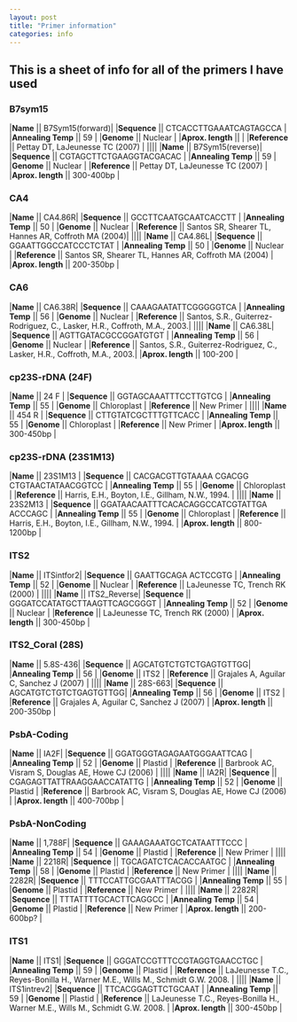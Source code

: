```yaml
---
layout: post
title: "Primer information"
categories: info
---
```


## This is a sheet of info for all of the primers I have used 


### B7sym15

|**Name** || B7Sym15(forward)|
|**Sequence** || CTCACCTTGAAATCAGTAGCCA |
|**Annealing Temp** || 59 |
|**Genome** || Nuclear |
|**Aprox. length** ||     |
|**Reference** || Pettay DT, LaJeunesse TC (2007) |
||||
|**Name** || B7Sym15(reverse)|
|**Sequence** || CGTAGCTTCTGAAGGTACGACAC |
|**Annealing Temp** || 59 |
|**Genome** || Nuclear |
|**Reference** || Pettay DT, LaJeunesse TC (2007) |
|**Aprox. length** || 300-400bp |

### CA4

|**Name** || CA4.86R|
|**Sequence** || GCCTTCAATGCAATCACCTT |
|**Annealing Temp** || 50 |
|**Genome** || Nuclear |
|**Reference** || Santos SR, Shearer TL, Hannes AR, Coffroth MA (2004)|
||||
|**Name** || CA4.86L|
|**Sequence** || GGAATTGGCCATCCCTCTAT |
|**Annealing Temp** || 50 |
|**Genome** || Nuclear |
|**Reference** || Santos SR, Shearer TL, Hannes AR, Coffroth MA (2004) |
|**Aprox. length** || 200-350bp |

### CA6

|**Name** || CA6.38R|
|**Sequence** || CAAAGAATATTCGGGGGTCA |
|**Annealing Temp** || 56 |
|**Genome** || Nuclear |
|**Reference** || Santos, S.R., Guiterrez-Rodriguez, C., Lasker, H.R., Coffroth, M.A., 2003.|
||||
|**Name** || CA6.38L|
|**Sequence** || AGTTGATACGCCGGATGTGT |
|**Annealing Temp** || 56 |
|**Genome** || Nuclear |
|**Reference** || Santos, S.R., Guiterrez-Rodriguez, C., Lasker, H.R., Coffroth, M.A., 2003.|
|**Aprox. length** || 100-200 |


### cp23S-rDNA (24F)

|**Name** || 24 F |
|**Sequence** || GGTAGCAAATTTCCTTGTCG |
|**Annealing Temp** || 55 |
|**Genome** || Chloroplast |
|**Reference** || New Primer |
||||
|**Name** || 454 R |
|**Sequence** || CTTGTATCGCTTTGTTCACC |
|**Annealing Temp** || 55 |
|**Genome** || Chloroplast |
|**Reference** || New Primer |
|**Aprox. length** || 300-450bp |

### cp23S-rDNA (23S1M13)

|**Name** || 23S1M13 |
|**Sequence** || CACGACGTTGTAAAA CGACGG CTGTAACTATAACGGTCC |
|**Annealing Temp** || 55 |
|**Genome** || Chloroplast |
|**Reference** || Harris, E.H., Boyton, I.E., Gillham, N.W., 1994. |
||||
|**Name** || 23S2M13 |
|**Sequence** || GGATAACAATTTCACACAGGCCATCGTATTGA ACCCAGC |
|**Annealing Temp** || 55 |
|**Genome** || Chloroplast |
|**Reference** || Harris, E.H., Boyton, I.E., Gillham, N.W., 1994. |
|**Aprox. length** || 800-1200bp |


### ITS2

|**Name** || ITSintfor2|
|**Sequence** || GAATTGCAGA ACTCCGTG |
|**Annealing Temp** || 52 |
|**Genome** || Nuclear |
|**Reference** || LaJeunesse TC, Trench RK (2000) |
||||
|**Name** || ITS2_Reverse|
|**Sequence** || GGGATCCATATGCTTAAGTTCAGCGGGT |
|**Annealing Temp** || 52 |
|**Genome** || Nuclear |
|**Reference** || LaJeunesse TC, Trench RK (2000) |
|**Aprox. length** || 300-450bp |


### ITS2_Coral (28S)

|**Name** || 5.8S-436|
|**Sequence** || AGCATGTCTGTCTGAGTGTTGG|
|**Annealing Temp** || 56 |
|**Genome** || ITS2 |
|**Reference** || Grajales A, Aguilar C, Sanchez J (2007) |
||||
|**Name** || 28S-663|
|**Sequence** || AGCATGTCTGTCTGAGTGTTGG|
|**Annealing Temp** || 56 |
|**Genome** || ITS2 |
|**Reference** || Grajales A, Aguilar C, Sanchez J (2007) |
|**Aprox. length** || 200-350bp |

### PsbA-Coding

|**Name** || IA2F|
|**Sequence** || GGATGGGTAGAGAATGGGAATTCAG |
|**Annealing Temp** || 52 |
|**Genome** || Plastid |
|**Reference** || Barbrook AC, Visram S, Douglas AE, Howe CJ (2006) |
||||
|**Name** || IA2R|
|**Sequence** || CGAGAGTTATTRAAGGAACCATATTG |
|**Annealing Temp** || 52 |
|**Genome** || Plastid |
|**Reference** || Barbrook AC, Visram S, Douglas AE, Howe CJ (2006) |
|**Aprox. length** || 400-700bp |

### PsbA-NonCoding

|**Name** || 1,788F|
|**Sequence** || GAAAGAAATGCTCATAATTTCCC |
|**Annealing Temp** || 54 |
|**Genome** || Plastid |
|**Reference** || New Primer |
||||
|**Name** || 2218R|
|**Sequence** || TGCAGATCTCACACCAATGC |
|**Annealing Temp** || 58 |
|**Genome** || Plastid |
|**Reference** || New Primer |
||||
|**Name** || 2282R|
|**Sequence** || TTTCCATTGCGAATTTACGG |
|**Annealing Temp** || 55 |
|**Genome** || Plastid |
|**Reference** || New Primer |
||||
|**Name** || 2282R|
|**Sequence** || TTTATTTTGCACTTCAGGCC |
|**Annealing Temp** || 54 |
|**Genome** || Plastid |
|**Reference** || New Primer |
|**Aprox. length** || 200-600bp? |

### ITS1

|**Name** || ITS1|
|**Sequence** || GGGATCCGTTTCCGTAGGTGAACCTGC |
|**Annealing Temp** || 59 |
|**Genome** || Plastid |
|**Reference** || LaJeunesse T.C., Reyes-Bonilla H., Warner M.E., Wills M., Schmidt G.W. 2008. |
||||
|**Name** || ITS1intrev2|
|**Sequence** || TTCACGGAGTTCTGCAAT |
|**Annealing Temp** || 59 |
|**Genome** || Plastid |
|**Reference** || LaJeunesse T.C., Reyes-Bonilla H., Warner M.E., Wills M., Schmidt G.W. 2008. |
|**Aprox. length** || 300-450bp |
